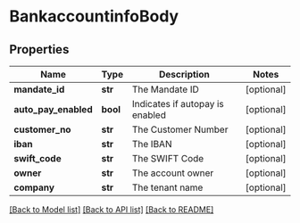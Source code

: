 # BankaccountinfoBody

## Properties
Name | Type | Description | Notes
------------ | ------------- | ------------- | -------------
**mandate_id** | **str** | The Mandate ID | [optional] 
**auto_pay_enabled** | **bool** | Indicates if autopay is enabled | [optional] 
**customer_no** | **str** | The Customer Number | [optional] 
**iban** | **str** | The IBAN | [optional] 
**swift_code** | **str** | The SWIFT Code | [optional] 
**owner** | **str** | The account owner | [optional] 
**company** | **str** | The tenant name | [optional] 

[[Back to Model list]](../README.md#documentation-for-models) [[Back to API list]](../README.md#documentation-for-api-endpoints) [[Back to README]](../README.md)

